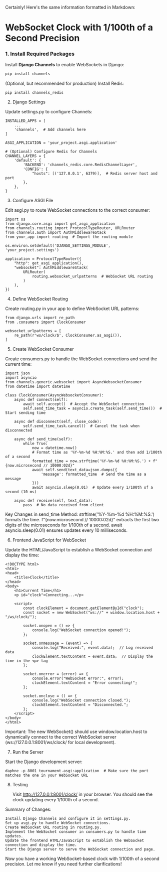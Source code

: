 Certainly! Here's the same information formatted in Markdown:

# WebSocket Clock with 1/100th of a Second Precision

### 1. **Install Required Packages**
Install **Django Channels** to enable WebSockets in Django:

```bash
pip install channels
```
(Optional, but recommended for production) Install Redis:
```
pip install channels_redis
```
2. Django Settings

Update settings.py to configure Channels:
```
INSTALLED_APPS = [
    ...
    'channels',  # Add channels here
]

ASGI_APPLICATION = 'your_project.asgi.application'

# (Optional) Configure Redis for Channels
CHANNEL_LAYERS = {
    'default': {
        'BACKEND': 'channels_redis.core.RedisChannelLayer',
        'CONFIG': {
            "hosts": [('127.0.0.1', 6379)],  # Redis server host and port
        },
    },
}
```
3. Configure ASGI File

Edit asgi.py to route WebSocket connections to the correct consumer:
```
import os
from django.core.asgi import get_asgi_application
from channels.routing import ProtocolTypeRouter, URLRouter
from channels.auth import AuthMiddlewareStack
from your_app import routing  # Import the routing module

os.environ.setdefault('DJANGO_SETTINGS_MODULE', 'your_project.settings')

application = ProtocolTypeRouter({
    "http": get_asgi_application(),
    "websocket": AuthMiddlewareStack(
        URLRouter(
            routing.websocket_urlpatterns  # WebSocket URL routing
        )
    ),
})
```
4. Define WebSocket Routing

Create routing.py in your app to define WebSocket URL patterns:
```
from django.urls import re_path
from .consumers import ClockConsumer

websocket_urlpatterns = [
    re_path(r'ws/clock/$', ClockConsumer.as_asgi()),
]
```
5. Create WebSocket Consumer

Create consumers.py to handle the WebSocket connections and send the current time:
```
import json
import asyncio
from channels.generic.websocket import AsyncWebsocketConsumer
from datetime import datetime

class ClockConsumer(AsyncWebsocketConsumer):
    async def connect(self):
        await self.accept()  # Accept the WebSocket connection
        self.send_time_task = asyncio.create_task(self.send_time())  # Start sending time

    async def disconnect(self, close_code):
        self.send_time_task.cancel()  # Cancel the task when disconnected

    async def send_time(self):
        while True:
            now = datetime.now()
            # Format time as '%Y-%m-%d %H:%M:%S.' and then add 1/100th of a second
            formatted_time = now.strftime('%Y-%m-%d %H:%M:%S.') + f"{now.microsecond // 10000:02d}"
            await self.send(text_data=json.dumps({
                'message': formatted_time  # Send the time as a message
            }))
            await asyncio.sleep(0.01)  # Update every 1/100th of a second (10 ms)

    async def receive(self, text_data):
        pass  # No data received from client
```
  Key Changes in send_time Method:
      strftime('%Y-%m-%d %H:%M:%S.') formats the time.
      f"{now.microsecond // 10000:02d}" extracts the first two digits of the microseconds for 1/100th of a second.
      await asyncio.sleep(0.01) ensures updates every 10 milliseconds.

6. Frontend JavaScript for WebSocket

Update the HTML/JavaScript to establish a WebSocket connection and display the time:
```
<!DOCTYPE html>
<html>
<head>
    <title>Clock</title>
</head>
<body>
    <h1>Current Time</h1>
    <p id="clock">Connecting...</p>

    <script>
        const clockElement = document.getElementById("clock");
        const socket = new WebSocket("ws://" + window.location.host + "/ws/clock/");

        socket.onopen = () => {
            console.log("WebSocket connection opened!");
        };

        socket.onmessage = (event) => {
            console.log("Received:", event.data);  // Log received data
            clockElement.textContent = event.data;  // Display the time in the <p> tag
        };

        socket.onerror = (error) => {
            console.error("WebSocket error:", error);
            clockElement.textContent = "Error connecting!";
        };

        socket.onclose = () => {
            console.log("WebSocket connection closed.");
            clockElement.textContent = "Disconnected.";
        };
    </script>
</body>
</html>
```
  Important: The new WebSocket() should use window.location.host to dynamically connect to the correct WebSocket server (ws://127.0.0.1:8001/ws/clock/ for local development).

7. Run the Server

Start the Django development server:
```
daphne -p 8001 tournament.asgi:application  # Make sure the port matches the one in your WebSocket URL
```
8. Testing

    Visit http://127.0.0.1:8001/clock/ in your browser.
    You should see the clock updating every 1/100th of a second.

Summary of Changes:

    Install Django Channels and configure it in settings.py.
    Set up asgi.py to handle WebSocket connections.
    Create WebSocket URL routing in routing.py.
    Implement the WebSocket consumer in consumers.py to handle time updates.
    Update the frontend HTML/JavaScript to establish the WebSocket connection and display the time.
    Start the Django server to serve the WebSocket connection and page.

Now you have a working WebSocket-based clock with 1/100th of a second precision. Let me know if you need further clarifications!

